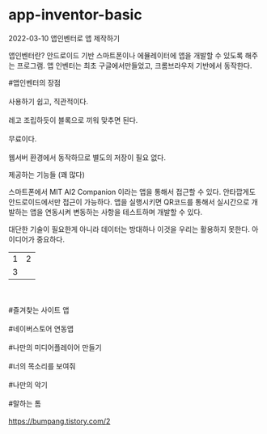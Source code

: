 # app-inventor-basic
2022-03-10 앱인벤터로 앱 제작하기

앱인벤터란?
안드로이드 기반 스마트폰이나 에뮬레이터에 앱을 개발할 수 있도록 해주는 프로그램.
앱 인벤터는 최초 구글에서만들었고, 크롬브라우저 기반에서 동작한다.

#앱인벤터의 장점
<br></br>사용하기 쉽고, 직관적이다.
<br></br>레고 조립하듯이 블록으로 끼워 맞추면 된다.
<br></br>무료이다.
<br></br>웹서버 환경에서 동작하므로 별도의 저장이 필요 없다.

제공하는 기능들 (꽤 많다)

스마트폰에서 MIT AI2 Companion 이라는 앱을 통해서 접근할 수 있다.
안타깝게도 안드로이드에서만 접근이 가능하다.
앱을 실행시키면 QR코드를 통해서 실시간으로 개발하는 앱을 연동시켜 변동하는 사항을 테스트하며 개발할 수 있다.

대단한 기술이 필요한게 아니라 데이터는 방대하나 이것을 우리는 활용하지 못한다.
아이디어가 중요하다.
<table>
  <tr>
    <td >1</td>
    <td>2</td>
  </tr>
  <tr>
    <td colspan = 2>
      3
      </td>
  </tr>
</table>

<br></br>#즐겨찾는 사이트 앱
<br></br>#네이버스토어 연동앱
<br></br>#나만의 미디어플레이어 만들기
<br></br>#너의 목소리를 보여줘
<br></br>#나만의 악기
<br></br>#말하는 톰
<br></br>https://bumpang.tistory.com/2

